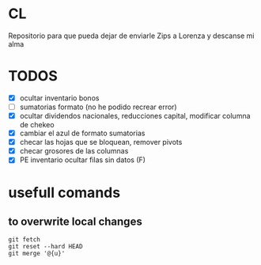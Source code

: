 # CL
Repositorio para que pueda dejar de enviarle Zips a Lorenza y descanse mi alma

# TODOS
- [x] ocultar inventario bonos
- [ ] sumatorias formato (no he podido recrear error)
- [x] ocultar dividendos nacionales, reducciones capital, modificar columna de chekeo
- [x] cambiar el azul de formato sumatorias
- [x] checar las hojas que se bloquean, remover pivots
- [x] checar grosores de las columnas
- [x] PE inventario ocultar filas sin datos (F)

# usefull comands

## to overwrite local changes
```
git fetch
git reset --hard HEAD
git merge '@{u}'
```
